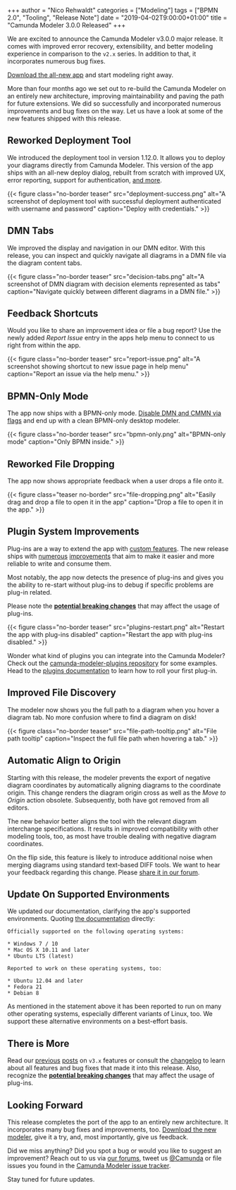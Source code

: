 +++
author = "Nico Rehwaldt"
categories = ["Modeling"]
tags = ["BPMN 2.0", "Tooling", "Release Note"]
date = "2019-04-02T9:00:00+01:00"
title = "Camunda Modeler 3.0.0 Released"
+++

We are excited to announce the Camunda Modeler v3.0.0 major release. It comes with improved error recovery, extensibility, and better modeling experience in comparison to the `v2.x` series. In addition to that, it incorporates numerous bug fixes.

[Download the all-new app](https://camunda.com/download/modeler/) and start modeling right away.

More than four months ago we set out to re-build the Camunda Modeler on an entirely new architecture, improving maintainability and paving the path for future extensions. We did so successfully and incorporated numerous improvements and bug fixes on the way. Let us have a look at some of the new features shipped with this release.

<!--more-->


## Reworked Deployment Tool

We introduced the deployment tool in version 1.12.0. It allows you to deploy your diagrams directly from Camunda Modeler. This version of the app ships with an all-new deploy dialog,  rebuilt from scratch with improved UX, error reporting, support for authentication, [and more](https://blog.camunda.com/post/2019/01/camunda-modeler-3.0.0-0-released#completely-reworked-deployment-tool).

{{< figure class="no-border teaser" src="deployment-success.png" alt="A screenshot of deployment tool with successful deployment authenticated with username and password" caption="Deploy with credentials." >}}


## DMN Tabs

We improved the display and navigation in our DMN editor. With this release, you can inspect and quickly navigate all diagrams in a DMN file via the diagram content tabs.

{{< figure class="no-border teaser" src="decision-tabs.png" alt="A screenshot of DMN diagram with decision elements represented as tabs" caption="Navigate quickly between different diagrams in a DMN file." >}}


## Feedback Shortcuts

Would you like to share an improvement idea or file a bug report? Use the newly added _Report Issue_ entry in the apps help menu to connect to us right from within the app.

{{< figure class="no-border teaser" src="report-issue.png" alt="A screenshot showing shortcut to new issue page in help menu" caption="Report an issue via the help menu." >}}


## BPMN-Only Mode

The app now ships with a BPMN-only mode. [Disable DMN and CMMN via flags](https://github.com/camunda/camunda-modeler/tree/master/docs/flags) and end up with a clean BPMN-only desktop modeler.

{{< figure class="no-border teaser" src="bpmn-only.png" alt="BPMN-only mode" caption="Only BPMN inside." >}}


## Reworked File Dropping

The app now shows appropriate feedback when a user drops a file onto it.

{{< figure class="teaser no-border" src="file-dropping.png" alt="Easily drag and drop a file to open it in the app" caption="Drop a file to open it in the app." >}}


## Plugin System Improvements

Plug-ins are a way to extend the app with [custom features](https://github.com/camunda/camunda-modeler-plugins). The new release ships with [numerous](https://github.com/camunda/camunda-modeler/blob/master/CHANGELOG.md#plug-ins) [improvements](https://github.com/camunda/camunda-modeler/issues/1253) that aim to make it easier and more reliable to write and consume them.

Most notably, the app now detects the presence of plug-ins and gives you the ability to re-start without plug-ins to debug if specific problems are plug-in related.

Please note the [**potential breaking changes**](https://github.com/camunda/camunda-modeler/blob/master/CHANGELOG.md#breaking-changes) that may affect the usage of plug-ins.

{{< figure class="no-border teaser" src="plugins-restart.png" alt="Restart the app with plug-ins disabled" caption="Restart the app with plug-ins disabled." >}}

Wonder what kind of plugins you can integrate into the Camunda Modeler? Check out the [camunda-modeler-plugins repository](https://github.com/camunda/camunda-modeler-plugins) for some examples. Head to the [plugins documentation](https://github.com/camunda/camunda-modeler/tree/master/docs/plugins) to learn how to roll your first plug-in.


## Improved File Discovery

The modeler now shows you the full path to a diagram when you hover a diagram tab. No more confusion where to find a diagram on disk!

{{< figure class="no-border teaser" src="file-path-tooltip.png" alt="File path tooltip" caption="Inspect the full file path when hovering a tab." >}}


## Automatic Align to Origin

Starting with this release, the modeler prevents the export of negative diagram coordinates by automatically aligning diagrams to the coordinate origin. This change renders the diagram origin cross as well as the _Move to Origin_ action obsolete. Subsequently, both have got removed from all editors.

The new behavior better aligns the tool with the relevant diagram interchange specifications. It results in improved compatibility with other modeling tools, too, as most have trouble dealing with negative diagram coordinates.

On the flip side, this feature is likely to introduce additional noise when merging diagrams using standard text-based DIFF tools. We want to hear your feedback regarding this change. Please [share it in our forum](https://forum.camunda.org/c/modeler).


## Update On Supported Environments

We updated our documentation, clarifying the app's supported environments. Quoting [the documentation](https://docs.camunda.org/manual/latest/installation/camunda-modeler/) directly:

```
Officially supported on the following operating systems:

* Windows 7 / 10
* Mac OS X 10.11 and later
* Ubuntu LTS (latest)

Reported to work on these operating systems, too:

* Ubuntu 12.04 and later
* Fedora 21
* Debian 8
```

As mentioned in the statement above it has been reported to run on many other operating systems, especially different variants of Linux, too. We support these alternative environments on a best-effort basis.


## There is More

Read our [previous](https://blog.camunda.com/post/2019/01/camunda-modeler-3.0.0-0-released/) [posts](https://blog.camunda.com/post/2019/02/camunda-modeler-3.0.0-beta.0-released/) on `v3.x` features or consult the [changelog](https://github.com/camunda/camunda-modeler/blob/master/CHANGELOG.md#300) to learn about all features and bug fixes that made it into this release. Also, recognize the [**potential breaking changes**](https://github.com/camunda/camunda-modeler/blob/master/CHANGELOG.md#breaking-changes) that may affect the usage of plug-ins.


## Looking Forward

This release completes the port of the app to an entirely new architecture. It incorporates many bug fixes and improvements, too. [Download the new modeler](https://camunda.com/download/modeler/), give it a try, and, most importantly, give us feedback.

Did we miss anything? Did you spot a bug or would you like to suggest an improvement? Reach out to us via [our forums](https://forum.camunda.org/c/modeler), tweet us [@Camunda](https://twitter.com/Camunda) or file issues you found in the [Camunda Modeler issue tracker](https://github.com/camunda/camunda-modeler/issues/new/choose).

Stay tuned for future updates.
